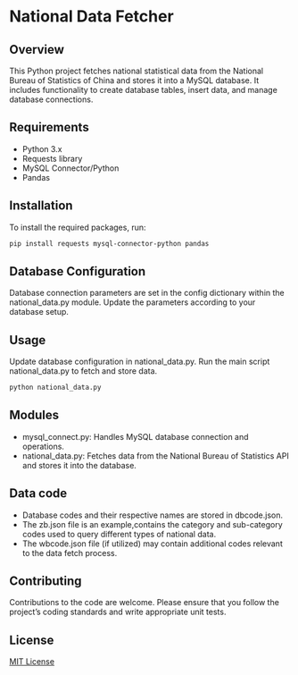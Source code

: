# National Data Fetcher

## Overview
This Python project fetches national statistical data from the National Bureau of Statistics of China and stores it into a MySQL database. It includes functionality to create database tables, insert data, and manage database connections.

## Requirements
- Python 3.x
- Requests library
- MySQL Connector/Python
- Pandas

## Installation
To install the required packages, run:
```bash
pip install requests mysql-connector-python pandas
```

## Database Configuration
Database connection parameters are set in the config dictionary within the national_data.py module. Update the parameters according to your database setup.

## Usage
Update database configuration in national_data.py.
Run the main script national_data.py to fetch and store data.

```bash
python national_data.py
```

## Modules
- mysql_connect.py: Handles MySQL database connection and operations.
- national_data.py: Fetches data from the National Bureau of Statistics API and stores it into the database.

## Data code
- Database codes and their respective names are stored in dbcode.json.
- The zb.json file is an example,contains the category and sub-category codes used to query different types of national data.
- The wbcode.json file (if utilized) may contain additional codes relevant to the data fetch process.

## Contributing
Contributions to the code are welcome. Please ensure that you follow the project’s coding standards and write appropriate unit tests.

## License
[MIT License](./License)

